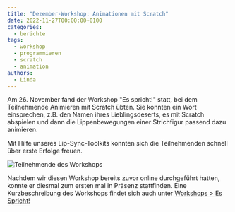 ```yaml
---
title: "Dezember-Workshop: Animationen mit Scratch"
date: 2022-11-27T00:00:00+0100
categories:
  - berichte
tags:
  - workshop
  - programmieren
  - scratch
  - animation
authors:
  - Linda
---
```

Am 26. November fand der Workshop "Es spricht!" statt, bei dem Teilnehmende Animieren mit Scratch übten. 
Sie konnten ein Wort einsprechen, z.B. den Namen ihres Lieblingsdeserts, es mit Scratch abspielen 
und dann die Lippenbewegungen einer Strichfigur passend dazu animieren.

Mit Hilfe unseres Lip-Sync-Toolkits konnten sich die Teilnehmenden schnell über erste Erfolge freuen.

![](/images/cms/teilnehmende.png "Teilnehmende des Workshops")

Nachdem wir diesen Workshop bereits zuvor online durchgeführt hatten, konnte er diesmal zum ersten mal in Präsenz stattfinden.
Eine Kurzbeschreibung des Workshops findet sich auch unter [Workshops > Es Spricht!](https://coderdojo-schoeneweide.github.io/workshops/scratch-lippensynchronisation/)